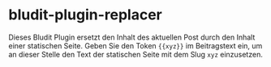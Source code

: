 # bludit-plugin-replacer
Dieses Bludit Plugin ersetzt den Inhalt des aktuellen Post durch den Inhalt einer statischen Seite. Geben Sie den Token `{{xyz}}` im Beitragstext ein, um an dieser Stelle den Text der statischen Seite mit dem Slug `xyz` einzusetzen.
